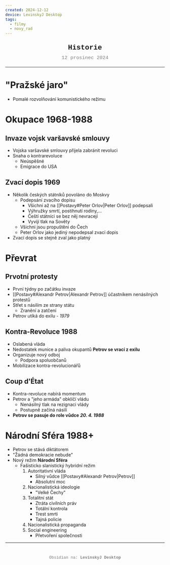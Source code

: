 ```yaml
---
created: 2024-12-12
device: LevinskyJ Desktop
tags:
  - filmy
  - novy_rad
---
```

<div style="text-align: center; font-size: 1.6em; font-weight: bold; padding: 10px 0; font-family: Courier New">
  Historie
</div>

<div style="text-align: center; color: gray; font-size: 1.1em; margin-bottom: 20px; font-family: Courier New">  12 prosinec 2024
</div>

---

# "Pražské jaro"
- Pomalé rozvolňování komunistického režimu

# Okupace 1968-1988
## Invaze vojsk varšavské smlouvy
- Vojska varšavské smlouvy přijela zabránit revoluci
- Snaha o kontrarevoluce
	- Neúspěšné
	- Emigrace do USA
## Zvací dopis 1969
- Několik českých státníků povoláno do Moskvy
	- Podepsání zvacího dopisu
		- Všichni až na [[Postavy#Peter Orlov|Peter Orlov]] podepsali
		- Výhružky smrtí, postihnutí rodiny,...
		- Čeští státníci se bez něj nevracejí
		- Vyvíjí tlak na Sověty
	- Všichni jsou propuštěni do Čech
	- Peter Orlov jako jediný nepodepsal zvací dopis
- Zvací dopis se stejně zval jako platný

# Převrat
## Prvotní protesty
- První týdny po začátku invaze
- [[Postavy#Alexandr Petrov|Alexandr Petrov]] účastníkem nenásilných protestů
- Střet s násilím ze strany státu
	- Zranění a zatčení
- Petrov utíká do exilu - *1979*
## Kontra-Revoluce 1988
- Oslabená vláda
- Nedostatek munice a paliva okupantů
**Petrov se vrací z exilu**
- Organizuje nový odboj
	- Podpora spoluobčanů
- Mobilizace kontra-revolucionářů
## Coup d'État 
- Kontra-revoluce nabírá momentum
- Petrov a "jeho armáda" obklíčí vládu
	- Nenásilný tlak na rezignaci vlády
	- Postupně začíná násilí
- **Petrov se pasuje do role vůdce** ***20. 4. 1988***

# Národní Sféra 1988+
- Petrov se stává diktátorem
- "Žádná demokracie nebude"
- Nový režim **Národní Sféra**
	- Fašisticko slanistický hybridní režim
		1. Autoritativní vláda 
			- Silný vůdce [[Postavy#Alexandr Petrov|Petrov]]
			- Absolutní moc
		2. Nacionalistická ideologie
			- "Velké Čechy"
		3. Totalitní stát
			- Ztráta civilních práv
			- Totální kontrola
			- Trest smrti
			- Tajná policie
		1. Nacionalistická propaganda
		2. Social engineering
			- Přetvoření společnosti

---

<div style="text-align: center; color: gray; font-size: 0.9em; margin-top: 40px; font-family: Courier New">
  Obsidian na: <strong>LevinskyJ Desktop</strong>
</div>
